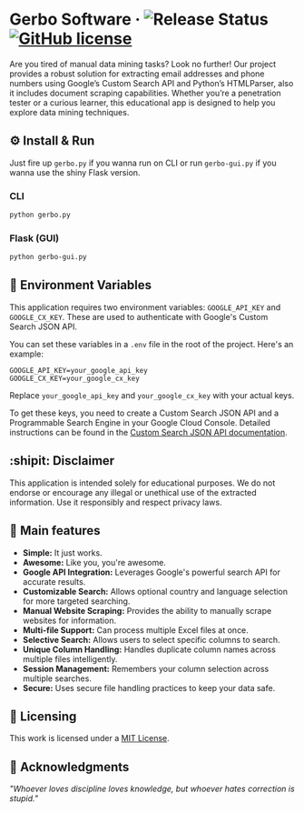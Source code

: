 # Gerbo Software &middot; ![Release Status](https://img.shields.io/badge/release-v2.0.0-green) [![GitHub license](https://img.shields.io/badge/license-MIT-blue.svg)](LICENSE)
Are you tired of manual data mining tasks? Look no further! Our project provides a robust solution for extracting email addresses and phone numbers using Google’s Custom Search API and Python’s HTMLParser, also it includes document scraping capabilities. Whether you’re a penetration tester or a curious learner, this educational app is designed to help you explore data mining techniques.

## :gear: Install & Run
Just fire up `gerbo.py` if you wanna run on CLI or run `gerbo-gui.py` if you wanna use the shiny Flask version.

### CLI
```bash
python gerbo.py
```

### Flask (GUI)
```bash
python gerbo-gui.py
```

## :key: Environment Variables
This application requires two environment variables: `GOOGLE_API_KEY` and `GOOGLE_CX_KEY`. These are used to authenticate with Google's Custom Search JSON API.

You can set these variables in a `.env` file in the root of the project. Here's an example:

```plaintext
GOOGLE_API_KEY=your_google_api_key
GOOGLE_CX_KEY=your_google_cx_key
```

Replace `your_google_api_key` and `your_google_cx_key` with your actual keys.

To get these keys, you need to create a Custom Search JSON API and a Programmable Search Engine in your Google Cloud Console. Detailed instructions can be found in the [Custom Search JSON API documentation](https://developers.google.com/custom-search/v1/overview).

## :shipit: Disclaimer
This application is intended solely for educational purposes. We do not endorse or encourage any illegal or unethical use of the extracted information. Use it responsibly and respect privacy laws.

## :star2: Main features
* **Simple:** It just works.
* **Awesome:** Like you, you're awesome.
* **Google API Integration:** Leverages Google's powerful search API for accurate results.
* **Customizable Search:** Allows optional country and language selection for more targeted searching.
* **Manual Website Scraping:** Provides the ability to manually scrape websites for information.
* **Multi-file Support:** Can process multiple Excel files at once.
* **Selective Search:** Allows users to select specific columns to search.
* **Unique Column Handling:** Handles duplicate column names across multiple files intelligently.
* **Session Management:** Remembers your column selection across multiple searches.
* **Secure:** Uses secure file handling practices to keep your data safe.

## :scroll: Licensing
This work is licensed under a [MIT License](LICENSE).

## :brain: Acknowledgments
*"Whoever loves discipline loves knowledge, but whoever hates correction is stupid."*
